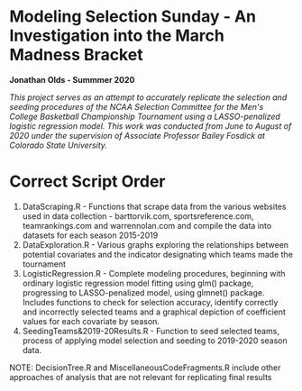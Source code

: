 # Modeling Selection Sunday - An Investigation into the March Madness Bracket
**Jonathan Olds - Summmer 2020**

*This project serves as an attempt to accurately replicate the selection and seeding procedures of the NCAA Selection Committee for the Men's College Basketball Championship Tournament using a LASSO-penalized logistic regression model. This work was conducted from June to August of 2020 under the supervision of Associate Professor Bailey Fosdick at Colorado State University.*



# Correct Script Order #
1. DataScraping.R - Functions that scrape data from the various websites used in data collection - barttorvik.com, sportsreference.com, teamrankings.com and warrennolan.com and compile the data into datasets for each season 2015-2019
2. DataExploration.R - Various graphs exploring the relationships between potential covariates and the indicator designating which teams made the tournament
3. LogisticRegression.R - Complete modeling procedures, beginning with ordinary logistic regression model fitting using glm() package, progressing to LASSO-penalized model, using glmnet() package. Includes functions to check for selection accuracy, identify correctly and incorrectly selected teams and a graphical depiction of coefficient values for each covariate by season. 
4. SeedingTeams&2019-20Results.R - Function to seed selected teams, process of applying model selection and seeding to 2019-2020 season data. 

NOTE: DecisionTree.R and MiscellaneousCodeFragments.R include other approaches of analysis that are not relevant for replicating final results
